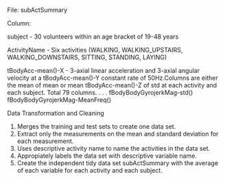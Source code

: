 File: subActSummary

Column:

subject	-		30 volunteers within an age bracket of 19-48 years

ActivityName -		Six activities (WALKING, WALKING_UPSTAIRS, WALKING_DOWNSTAIRS,
			SITTING, STANDING, LAYING)

tBodyAcc-mean()-X -	3-axial linear acceleration and 3-axial angular velocity at a 
tBodyAcc-mean()-Y	constant rate of 50Hz.Columns are either the mean of mean or mean 
tBodyAcc-mean()-Z	of std at each activity and each subject. Total 79 columns.
	.
	.
	.
fBodyBodyGyrojerkMag-std()
fBodyBodyGyrojerkMag-MeanFreq()


Data Transformation and Cleaning

1. Merges the training and test sets to create one data set.
2. Extract only the measurements on the mean and standard deviation for each measurement.
3. Uses descriptive activity name to name the activities in the data set.
4. Appropiately labels the data set with descriptive variable name.
5. Create the independent tidy data set subActSummary with the average of each variable
   for each activity and each subject.
